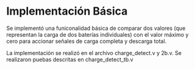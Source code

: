 # Implementación Básica

Se implementó una funiconalidad básica de comparar dos valores (que representan la carga de dos baterías individuales) con el valor máximo y cero para accionar señales de carga completa y descarga total.

La implementación se realizó en el archivo charge_detect.v y 2b.v. Se realizaron puebas descritas en charge_detect_tb.v

